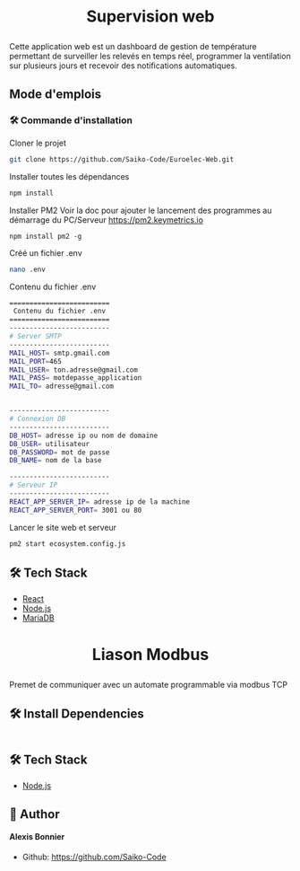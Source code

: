  # <p align="center">Supervision web</p>
       
Cette application web est un dashboard de gestion de température permettant de surveiller les relevés en temps réel, programmer la ventilation sur plusieurs jours et recevoir des notifications automatiques.

## Mode d'emplois

### 🛠️ Commande d'installation
Cloner le projet
```bash
git clone https://github.com/Saiko-Code/Euroelec-Web.git
```
Installer toutes les dépendances
```bash
npm install
```
Installer PM2
Voir la doc pour ajouter le lancement des programmes au démarrage du PC/Serveur
https://pm2.keymetrics.io
```
npm install pm2 -g
```
Créé un fichier .env
```bash
nano .env
```
Contenu du fichier .env
```bash
=========================
 Contenu du fichier .env
=========================
-------------------------
# Server SMTP
-------------------------
MAIL_HOST= smtp.gmail.com
MAIL_PORT=465
MAIL_USER= ton.adresse@gmail.com
MAIL_PASS= motdepasse_application
MAIL_TO= adresse@gmail.com


-------------------------
# Connexion DB
-------------------------
DB_HOST= adresse ip ou nom de domaine
DB_USER= utilisateur
DB_PASSWORD= mot de passe 
DB_NAME= nom de la base

-------------------------
# Serveur IP
-------------------------
REACT_APP_SERVER_IP= adresse ip de la machine
REACT_APP_SERVER_PORT= 3001 ou 80 
```
Lancer le site web et serveur
```bash
pm2 start ecosystem.config.js
```
## 🛠️ Tech Stack
- [React](https://reactjs.org/)
- [Node.js](https://nodejs.org/fr)
- [MariaDB](https://mariadb.org)


# <p align="center">Liason Modbus</p>
  Premet de communiquer avec un automate programmable via modbus TCP

## 🛠️ Install Dependencies    
```bash

```
        
## 🛠️ Tech Stack
- [Node.js](https://nodejs.org/fr)
    
   
## 🙇 Author
#### Alexis Bonnier
- Github: https://github.com/Saiko-Code
         
    
